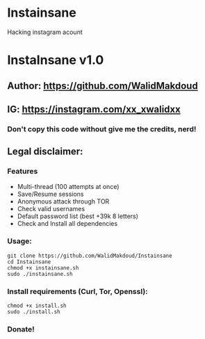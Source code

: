 # Instainsane
Hacking instagram acount
# InstaInsane v1.0
## Author: https://github.com/WalidMakdoud
## IG: https://instagram.com/xx_xwalidxx
### Don't copy this code without give me the credits, nerd!



## Legal disclaimer:






### Features
- Multi-thread (100 attempts at once)
- Save/Resume sessions
- Anonymous attack through TOR
- Check valid usernames
- Default password list (best +39k 8 letters)
- Check and Install all dependencies



### Usage:
```
git clone https://github.com/WalidMakdoud/Instainsane
cd Instainsane
chmod +x instainsane.sh
sudo ./instainsane.sh
```


### Install requirements (Curl, Tor, Openssl):

```
chmod +x install.sh
sudo ./install.sh
```
### Donate!
